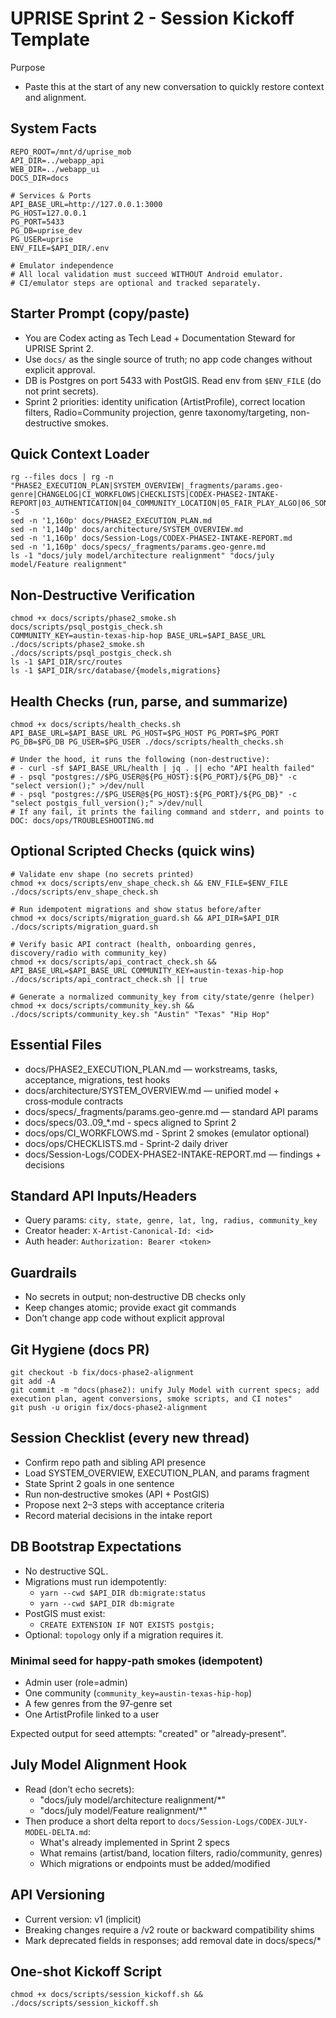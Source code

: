 # UPRISE Sprint 2 - Session Kickoff Template

Purpose
- Paste this at the start of any new conversation to quickly restore context and alignment.

## System Facts
```
REPO_ROOT=/mnt/d/uprise_mob
API_DIR=../webapp_api
WEB_DIR=../webapp_ui
DOCS_DIR=docs

# Services & Ports
API_BASE_URL=http://127.0.0.1:3000
PG_HOST=127.0.0.1
PG_PORT=5433
PG_DB=uprise_dev
PG_USER=uprise
ENV_FILE=$API_DIR/.env

# Emulator independence
# All local validation must succeed WITHOUT Android emulator.
# CI/emulator steps are optional and tracked separately.
```

## Starter Prompt (copy/paste)
- You are Codex acting as Tech Lead + Documentation Steward for UPRISE Sprint 2.
- Use `docs/` as the single source of truth; no app code changes without explicit approval.
- DB is Postgres on port 5433 with PostGIS. Read env from `$ENV_FILE` (do not print secrets).
- Sprint 2 priorities: identity unification (ArtistProfile), correct location filters, Radio=Community projection, genre taxonomy/targeting, non-destructive smokes.

## Quick Context Loader
```
rg --files docs | rg -n "PHASE2_EXECUTION_PLAN|SYSTEM_OVERVIEW|_fragments/params.geo-genre|CHANGELOG|CI_WORKFLOWS|CHECKLISTS|CODEX-PHASE2-INTAKE-REPORT|03_AUTHENTICATION|04_COMMUNITY_LOCATION|05_FAIR_PLAY_ALGO|06_SONG_MANAGEMENT|07_DISCOVERY_MAP|08_EVENTS|09_PROMOTIONS_BUSINESS" -S
sed -n '1,160p' docs/PHASE2_EXECUTION_PLAN.md
sed -n '1,140p' docs/architecture/SYSTEM_OVERVIEW.md
sed -n '1,160p' docs/Session-Logs/CODEX-PHASE2-INTAKE-REPORT.md
sed -n '1,160p' docs/specs/_fragments/params.geo-genre.md
ls -1 "docs/july model/architecture realignment" "docs/july model/Feature realignment"
```

## Non‑Destructive Verification
```
chmod +x docs/scripts/phase2_smoke.sh docs/scripts/psql_postgis_check.sh
COMMUNITY_KEY=austin-texas-hip-hop BASE_URL=$API_BASE_URL ./docs/scripts/phase2_smoke.sh
./docs/scripts/psql_postgis_check.sh
ls -1 $API_DIR/src/routes
ls -1 $API_DIR/src/database/{models,migrations}
```

## Health Checks (run, parse, and summarize)
```
chmod +x docs/scripts/health_checks.sh
API_BASE_URL=$API_BASE_URL PG_HOST=$PG_HOST PG_PORT=$PG_PORT PG_DB=$PG_DB PG_USER=$PG_USER ./docs/scripts/health_checks.sh

# Under the hood, it runs the following (non-destructive):
# - curl -sf $API_BASE_URL/health | jq . || echo "API health failed"
# - psql "postgres://$PG_USER@${PG_HOST}:${PG_PORT}/${PG_DB}" -c "select version();" >/dev/null
# - psql "postgres://$PG_USER@${PG_HOST}:${PG_PORT}/${PG_DB}" -c "select postgis_full_version();" >/dev/null
# If any fail, it prints the failing command and stderr, and points to DOC: docs/ops/TROUBLESHOOTING.md
```

## Optional Scripted Checks (quick wins)
```
# Validate env shape (no secrets printed)
chmod +x docs/scripts/env_shape_check.sh && ENV_FILE=$ENV_FILE ./docs/scripts/env_shape_check.sh

# Run idempotent migrations and show status before/after
chmod +x docs/scripts/migration_guard.sh && API_DIR=$API_DIR ./docs/scripts/migration_guard.sh

# Verify basic API contract (health, onboarding genres, discovery/radio with community_key)
chmod +x docs/scripts/api_contract_check.sh && API_BASE_URL=$API_BASE_URL COMMUNITY_KEY=austin-texas-hip-hop ./docs/scripts/api_contract_check.sh || true

# Generate a normalized community_key from city/state/genre (helper)
chmod +x docs/scripts/community_key.sh && ./docs/scripts/community_key.sh "Austin" "Texas" "Hip Hop"
```

## Essential Files
- docs/PHASE2_EXECUTION_PLAN.md — workstreams, tasks, acceptance, migrations, test hooks
- docs/architecture/SYSTEM_OVERVIEW.md — unified model + cross‑module contracts
- docs/specs/_fragments/params.geo-genre.md — standard API params
- docs/specs/03..09_*.md - specs aligned to Sprint 2
- docs/ops/CI_WORKFLOWS.md - Sprint 2 smokes (emulator optional)
- docs/ops/CHECKLISTS.md - Sprint-2 daily driver
- docs/Session-Logs/CODEX-PHASE2-INTAKE-REPORT.md — findings + decisions

## Standard API Inputs/Headers
- Query params: `city, state, genre, lat, lng, radius, community_key`
- Creator header: `X-Artist-Canonical-Id: <id>`
- Auth header: `Authorization: Bearer <token>`

## Guardrails
- No secrets in output; non‑destructive DB checks only
- Keep changes atomic; provide exact git commands
- Don’t change app code without explicit approval

## Git Hygiene (docs PR)
```
git checkout -b fix/docs-phase2-alignment
git add -A
git commit -m "docs(phase2): unify July Model with current specs; add execution plan, agent conversions, smoke scripts, and CI notes"
git push -u origin fix/docs-phase2-alignment
```

## Session Checklist (every new thread)
- Confirm repo path and sibling API presence
- Load SYSTEM_OVERVIEW, EXECUTION_PLAN, and params fragment
- State Sprint 2 goals in one sentence
- Run non‑destructive smokes (API + PostGIS)
- Propose next 2–3 steps with acceptance criteria
- Record material decisions in the intake report

## DB Bootstrap Expectations
- No destructive SQL.
- Migrations must run idempotently:
  - `yarn --cwd $API_DIR db:migrate:status`
  - `yarn --cwd $API_DIR db:migrate`
- PostGIS must exist:
  - `CREATE EXTENSION IF NOT EXISTS postgis;`
- Optional: `topology` only if a migration requires it.

### Minimal seed for happy‑path smokes (idempotent)
- Admin user (role=admin)
- One community (`community_key=austin-texas-hip-hop`)
- A few genres from the 97‑genre set
- One ArtistProfile linked to a user

Expected output for seed attempts: "created" or "already‑present".

## July Model Alignment Hook
- Read (don’t echo secrets):
  - "docs/july model/architecture realignment/*"
  - "docs/july model/Feature realignment/*"
- Then produce a short delta report to `docs/Session-Logs/CODEX-JULY-MODEL-DELTA.md`:
  - What's already implemented in Sprint 2 specs
  - What remains (artist/band, location filters, radio/community, genres)
  - Which migrations or endpoints must be added/modified

## API Versioning
- Current version: v1 (implicit)
- Breaking changes require a /v2 route or backward compatibility shims
- Mark deprecated fields in responses; add removal date in docs/specs/*

## One-shot Kickoff Script
```
chmod +x docs/scripts/session_kickoff.sh && ./docs/scripts/session_kickoff.sh
```
